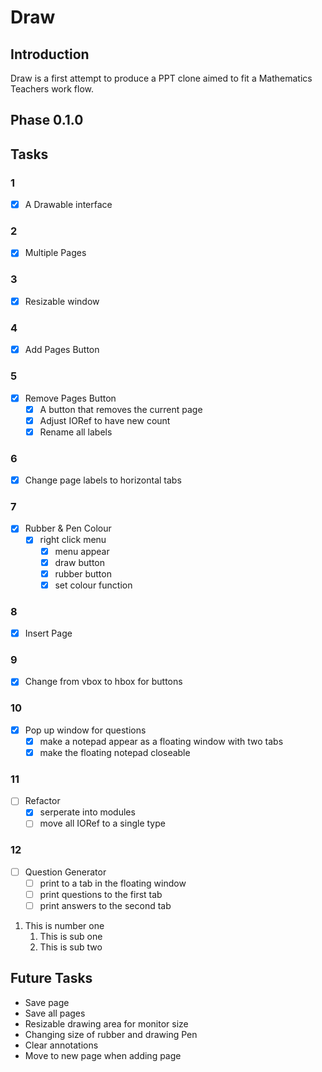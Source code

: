 # Draw
## Introduction
Draw is a first attempt to produce a PPT clone aimed to fit a Mathematics Teachers
work flow.

## Phase 0.1.0

## Tasks
### 1
- [x] A Drawable interface 
### 2
- [x] Multiple Pages 
### 3
- [x] Resizable window 
### 4
- [x] Add Pages Button
### 5
- [x] Remove Pages Button
    - [x] A button that removes the current page 
    - [x] Adjust IORef to have new count
    - [x] Rename all labels 
### 6
- [x] Change page labels to horizontal tabs
### 7
- [x] Rubber & Pen Colour
    - [x] right click menu 
        - [x] menu appear
        - [x] draw button 
        - [x] rubber button 
        - [x] set colour function
### 8
- [x] Insert Page
### 9
- [x] Change from vbox to hbox for buttons
### 10
- [x] Pop up window for questions
    - [x] make a notepad appear as a floating window with two tabs
    - [x] make the floating notepad closeable
### 11
- [ ] Refactor
    - [x] serperate into modules
    - [ ] move all IORef to a single type 
### 12
- [ ] Question Generator
    - [ ] print to a tab in the floating window
    - [ ] print questions to the first tab 
    - [ ] print answers to the second tab

1. This is number one
    1. This is sub one 
    2. This is sub two
## Future Tasks 
- Save page 
- Save all pages
- Resizable drawing area for monitor size 
- Changing size of rubber and drawing Pen
- Clear annotations
- Move to new page when adding page
